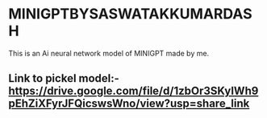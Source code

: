 # MINIGPTBYSASWATAKKUMARDASH
This is an Ai neural network model of MINIGPT made by me.
## Link to pickel model:- https://drive.google.com/file/d/1zbOr3SKyIWh9pEhZiXFyrJFQicswsWno/view?usp=share_link

